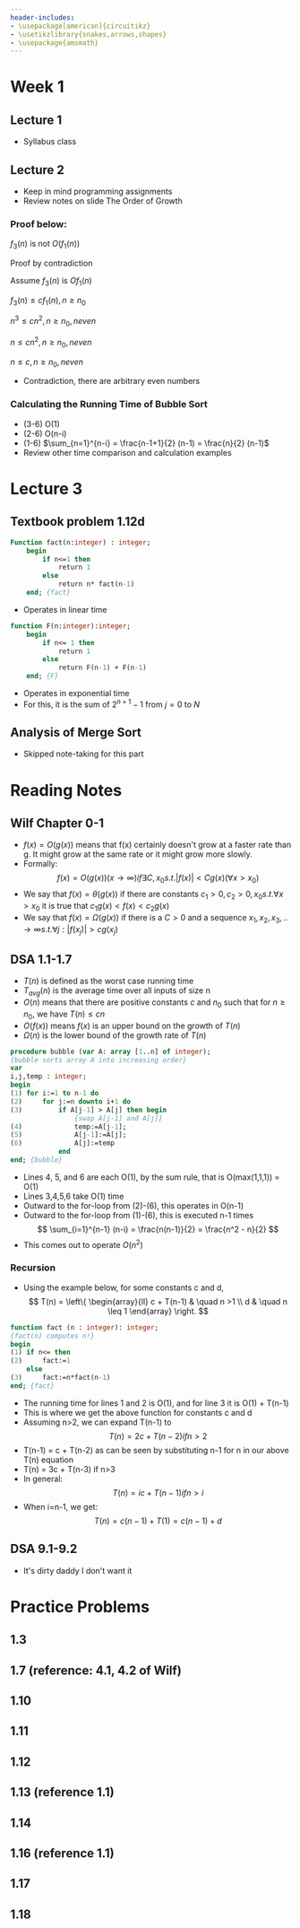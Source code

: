 ```yaml
---
header-includes:
- \usepackage[american]{circuitikz}
- \usetikzlibrary{snakes,arrows,shapes}
- \usepackage{amsmath}
---
```

# Week 1

## Lecture 1
* Syllabus class

## Lecture 2
* Keep in mind programming assignments
* Review notes on slide The Order of Growth

### Proof below:

$f_3 (n)$ is not $O(f_1(n))$

Proof by contradiction

Assume $f_3(n)$ is $Of_1(n)$

$f_3(n) \leq cf_1(n), n \geq n_0$

$n^3 \leq cn^2, n \geq n_0, n even$

$n \leq cn^2, n \geq n_0, n even$

$n \leq c, n \geq n_0, n even$

* Contradiction, there are arbitrary even numbers

### Calculating the Running Time of Bubble Sort
* (3-6) O(1)
* (2-6) O(n-i)
* (1-6) $\sum_{n=1}^{n-i} = \frac{n-1+1}{2} (n-1) = \frac{n}{2} (n-1)$
* Review other time comparison and calculation examples

# Lecture 3
## Textbook problem 1.12d
```Pascal
Function fact(n:integer) : integer;
	begin
		if n<=1 then
			return 1
		else
			return n* fact(n-1)
	end; {fact}
```
* Operates in linear time

```Pascal
function F(n:integer):integer;
	begin
		if n<= 1 then
			return 1
		else
			return F(n-1) + F(n-1)
	end; {F}
```
* Operates in exponential time
* For this, it is the sum of $2^{n+1}-1$ from $j=0$ to $N$

## Analysis of Merge Sort
* Skipped note-taking for this part

# Reading Notes
## Wilf Chapter 0-1
* $f(x) = O(g(x))$ means that f(x) certainly doesn't grow at a faster rate than g. It might grow at the same rate or it might grow more slowly.
* Formally:
$$
f(x) = O(g(x)) (x \rightarrow \infty) if \exists C, x_0 s.t. |f(x)| < C g(x)
(\forall x > x_0)
$$
* We say that $f(x)=\theta (g(x))$ if there are constants $c_1 > 0, c_2 >0,x_0 s.t. \forall x>x_0$ it is true that $c_1 g(x) < f(x) < c_2 g(x)$
* We say that $f(x) = \Omega (g(x))$ if there is a $C >0$ and a sequence $x_1, x_2, x_3, .. \rightarrow \infty s.t. \forall j : | f(x_j)| > cg(x_j)$

## DSA 1.1-1.7
* $T(n)$ is defined as the worst case running time
* $T_{avg}(n)$ is the average time over all inputs of size n
* $O(n)$ means that there are positive constants $c$ and $n_0$ such that for $n \geq n_0$, we have $T(n) \leq cn$
* $O(f(x))$ means $f(x)$ is an upper bound on the growth of $T(n)$
* $\Omega (n)$ is the lower bound of the growth rate of $T(n)$

``` Pascal
procedure bubble (var A: array [1..n] of integer);
{bubble sorts array A into increasing order}
var
i,j,temp : integer;
begin
(1)	for i:=1 to n-1 do
(2)		for j:=n downto i+1 do
(3)			if A[j-1] > A[j] then begin
				{swap A[j-1] and A[j]}
(4)				temp:=A[j-1];
(5)				A[j-1]:=A[j];
(6)				A[j]:=temp
			end
end; {bubble}
```

* Lines 4, 5, and 6 are each O(1), by the sum rule, that is O(max(1,1,1)) = O(1)
* Lines 3,4,5,6 take O(1) time
* Outward to the for-loop from (2)-(6), this operates in O(n-1)
* Outward to the for-loop from (1)-(6), this is executed n-1 times
$$
\sum_{i=1}^{n-1} (n-i) = \frac{n(n-1)}{2} = \frac{n^2 - n}{2}
$$
* This comes out to operate $O(n^2)$

### Recursion
* Using the example below, for some constants c and d,
$$
T(n) = \left\{
		\begin{array}{ll}
			c + T(n-1) & \quad n >1 \\
			d & \quad n \leq 1
		\end{array}
		\right.
$$

```Pascal
function fact (n : integer): integer;
{fact(n) computes n!}
begin
(1)	if n<= then
(2)		fact:=1
	else
(3)		fact:=n*fact(n-1)
end; {fact}
```

* The running time for lines 1 and 2 is O(1), and for line 3 it is O(1) + T(n-1)
* This is where we get the above function for constants c and d
* Assuming n>2, we can expand T(n-1) to
$$
T(n)=2c+T(n-2) if n>2
$$
* T(n-1) = c + T(n-2) as can be seen by substituting n-1 for n in our above T(n) equation
* T(n) = 3c + T(n-3) if n>3
* In general:
$$
T(n) = ic + T(n-1) if n>i
$$
* When i=n-1, we get:
$$
T(n) = c(n-1) + T(1) = c(n-1)+d
$$


## DSA 9.1-9.2
* It's dirty daddy I don't want it
 
# Practice Problems
## 1.3
## 1.7 (reference: 4.1, 4.2 of Wilf)
## 1.10
## 1.11
## 1.12
## 1.13 (reference 1.1)
## 1.14
## 1.16 (reference 1.1)
## 1.17
## 1.18

